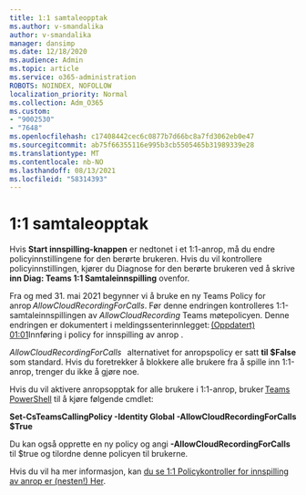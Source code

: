```yaml
---
title: 1:1 samtaleopptak
ms.author: v-smandalika
author: v-smandalika
manager: dansimp
ms.date: 12/18/2020
ms.audience: Admin
ms.topic: article
ms.service: o365-administration
ROBOTS: NOINDEX, NOFOLLOW
localization_priority: Normal
ms.collection: Adm_O365
ms.custom:
- "9002530"
- "7648"
ms.openlocfilehash: c17408442cec6c0877b7d66bc8a7fd3062eb0e47
ms.sourcegitcommit: ab75f66355116e995b3cb5505465b31989339e28
ms.translationtype: MT
ms.contentlocale: nb-NO
ms.lasthandoff: 08/13/2021
ms.locfileid: "58314393"
---
```

# <a name="11-call-recording"></a>1:1 samtaleopptak

Hvis **Start innspilling-knappen** er nedtonet i et 1:1-anrop, må du endre policyinnstillingene for den berørte brukeren. Hvis du vil kontrollere policyinnstillingen, kjører du Diagnose for den berørte brukeren ved å skrive **inn Diag: Teams 1:1 Samtaleinnspilling** ovenfor.     

Fra og med 31. mai 2021 begynner vi å bruke en ny Teams Policy for anrop *AllowCloudRecordingForCalls*. Før denne endringen kontrolleres 1:1-samtaleinnspillingen av *AllowCloudRecording* Teams møtepolicyen. Denne endringen er dokumentert i meldingssenterinnlegget: [(Oppdatert) 01:01](https://portal.microsoft.com/Adminportal/Home?ref=MessageCenter/:/messages/MC238796)Innføring i policy for innspilling av anrop .  

*AllowCloudRecordingForCalls*   alternativet for anropspolicy er satt **til $False** som standard. Hvis du foretrekker å blokkere alle brukere fra å spille inn 1:1-anrop, trenger du ikke å gjøre noe.  

Hvis du vil aktivere anropsopptak for alle brukere i 1:1-anrop, bruker [Teams PowerShell](https://docs.microsoft.com/microsoftteams/teams-powershell-install) til å kjøre følgende cmdlet: 

**Set-CsTeamsCallingPolicy -Identity Global -AllowCloudRecordingForCalls $True** 

Du kan også opprette en ny policy og angi **-AllowCloudRecordingForCalls** til $true og tilordne denne policyen til brukerne.  

Hvis du vil ha mer informasjon, kan [du se 1:1 Policykontroller for innspilling av anrop er (nesten!) Her](https://techcommunity.microsoft.com/t5/microsoft-teams-support/1-1-call-recording-policy-controls-are-almost-here/ba-p/2217668).
